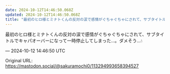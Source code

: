 ```yaml
---
date: 2024-10-12T14:46:50.068Z
updated: 2024-10-12T14:46:50.068Z
title: "最初のヒロ様とミナトくんの反対の涙で感情がぐちゃぐちゃにされて、サブタイトルでキ[...]"
---
```


<p>最初のヒロ様とミナトくんの反対の涙で感情がぐちゃぐちゃにされて、サブタイトルでキャパオーバーになって一時停止してしまった…。ダメそう…💧</p>

&mdash; 2024-10-12 14:46:50 UTC

Original URL: https://mastodon.social/@sakuramochi0/113294993658394527
